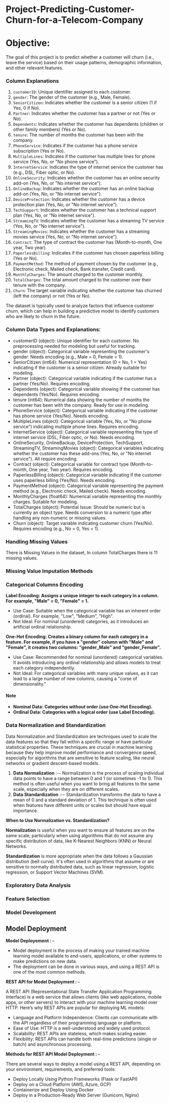 # Project-Predicting-Customer-Churn-for-a-Telecom-Company

# Objective:
The goal of this project is to predict whether a customer will churn (i.e., leave the service) based on their usage patterns, demographic information, and other relevant features.

### Column Explanations 

1. `customerID`: Unique identifier assigned to each customer.
2. `gender`: The gender of the customer (e.g., Male, Female).
3. `SeniorCitizen`: Indicates whether the customer is a senior citizen (1 if Yes, 0 if No).
4. `Partner`: Indicates whether the customer has a partner or not (Yes or No).
5. `Dependents`: Indicates whether the customer has dependents (children or other family members) (Yes or No).
6. `tenure`: The number of months the customer has been with the company.
7. `PhoneService`: Indicates if the customer has a phone service subscription (Yes or No).
8. `MultipleLines`: Indicates if the customer has multiple lines for phone service (Yes, No, or "No phone service").
9. `InternetService`: Indicates the type of internet service the customer has (e.g., DSL, Fiber optic, or No).
10. `OnlineSecurity`: Indicates whether the customer has an online security add-on (Yes, No, or "No internet service").
11. `OnlineBackup`: Indicates whether the customer has an online backup add-on (Yes, No, or "No internet service").
12. `DeviceProtection`: Indicates whether the customer has a device protection plan (Yes, No, or "No internet service").
13. `TechSupport`: Indicates whether the customer has a technical support plan (Yes, No, or "No internet service").
14. `StreamingTV`: Indicates whether the customer has a streaming TV service (Yes, No, or "No internet service").
15. `StreamingMovies`: Indicates whether the customer has a streaming movies service (Yes, No, or "No internet service").
16. `Contract`: The type of contract the customer has (Month-to-month, One year, Two year).
17. `PaperlessBilling`: Indicates if the customer has chosen paperless billing (Yes or No).
18. `PaymentMethod`: The method of payment chosen by the customer (e.g., Electronic check, Mailed check, Bank transfer, Credit card).
19. `MonthlyCharges`: The amount charged to the customer monthly.
20. `TotalCharges`: The total amount charged to the customer over their tenure with the company.
21. `Churn`: The target variable indicating whether the customer has churned (left the company) or not (Yes or No).

The dataset is typically used to analyze factors that influence customer churn, which can help in building a predictive model to identify customers who are likely to churn in the future.

### Column Data Types and Explanations:
+ customerID (object): Unique identifier for each customer. No preprocessing needed for modeling but useful for tracking.
+ gender (object): Categorical variable representing the customer's gender. Needs encoding (e.g., Male = 0, Female = 1).
+ SeniorCitizen (int64): Numerical representation (0 = No, 1 = Yes) indicating if the customer is a senior citizen. Already suitable for modeling.
+ Partner (object): Categorical variable indicating if the customer has a partner (Yes/No). Requires encoding.
+ Dependents (object): Categorical variable showing if the customer has dependents (Yes/No). Requires encoding.
+ tenure (int64): Numerical data showing the number of months the customer has been with the company. Ready for use in modeling.
+ PhoneService (object): Categorical variable indicating if the customer has phone service (Yes/No). Needs encoding.
+ MultipleLines (object): Categorical variable (Yes, No, or "No phone service") indicating multiple phone lines. Requires encoding.
+ InternetService (object): Categorical variable representing the type of internet service (DSL, Fiber optic, or No). Needs encoding.
+ OnlineSecurity, OnlineBackup, DeviceProtection, TechSupport, StreamingTV, StreamingMovies (object): Categorical variables indicating whether the customer has these add-ons (Yes, No, or "No internet service"). All require encoding.
+ Contract (object): Categorical variable for contract type (Month-to-month, One year, Two year). Requires encoding.
+ PaperlessBilling (object): Categorical variable indicating if the customer uses paperless billing (Yes/No). Needs encoding.
+ PaymentMethod (object): Categorical variable representing the payment method (e.g., Electronic check, Mailed check). Needs encoding.
+ MonthlyCharges (float64): Numerical variable representing the monthly charges. Suitable for modeling.
+ TotalCharges (object): Potential Issue: Should be numeric but is currently an object type. Needs conversion to a numeric type after handling any non-numeric or missing values.
+ Churn (object): Target variable indicating customer churn (Yes/No). Requires encoding (e.g., No = 0, Yes = 1).

### Handling Missing Values
There is Missing Values in the dataset, In column TotalCharges there is 11 missing values.

### Missing Value Imputation Methods

### Categorical Columns Encoding

**Label Encoding: Assigns a unique integer to each category in a column. For example, "Male" = 0, "Female" = 1.**

+ Use Case: Suitable when the categorical variable has an inherent order (ordinal). For example, "Low", "Medium", "High".
+ Not Ideal: For nominal (unordered) categories, as it introduces an artificial ordinal relationship.


**One-Hot Encoding: Creates a binary column for each category in a feature. For example, if you have a "gender" column with "Male" and "Female", it creates two columns: "gender_Male" and "gender_Female".**

+ Use Case: Recommended for nominal (unordered) categorical variables. It avoids introducing any ordinal relationship and allows models to treat each category independently.
+ Not Ideal: For categorical variables with many unique values, as it can lead to a large number of new columns, causing a "curse of dimensionality."

#### Note

+ **Nominal Data: Categories without order (use One-Hot Encoding).**
+ **Ordinal Data: Categories with a logical order (use Label Encoding).**

### Data Normalization and Standardization
Data Normalization and Standardization are techniques used to scale the data features so that they fall within a specific range or have particular statistical properties. These techniques are crucial in machine learning because they help improve model performance and convergence speed, especially for algorithms that are sensitive to feature scaling, like neural networks or gradient descent-based models.

 1. **Data Normalization** :-- Normalization is the process of scaling individual data points to have a range between 0 and 1 (or sometimes -1 to 1). This method is often useful when you want to bring all features to the same scale, especially when they are on different scales.
 2. **Data Standardization** :-- Standardization transforms the data to have a mean of 0 and a standard deviation of 1. This technique is often used when features have different units or scales but should have equal importance.

**When to Use Normalization vs. Standardization?**

**Normalization** is useful when you want to ensure all features are on the same scale, particularly when using algorithms that do not assume any specific distribution of data, like K-Nearest Neighbors (KNN) or Neural Networks.

**Standardization** is more appropriate when the data follows a Gaussian distribution (bell curve). It's often used in algorithms that assume or are sensitive to normally distributed data, such as linear regression, logistic regression, or Support Vector Machines (SVM).

### Exploratory Data Analysis
### Feature Selection
### Model Development
## Model Deployment
**Model Deployement : -**
+ Model deployment is the process of making your trained machine learning model available to end-users, applications, or other systems to make predictions on new data.
+ The deployment can be done in various ways, and using a REST API is one of the most common methods.

**REST API for Model Deployment : -**

A REST API (Representational State Transfer Application Programming Interface) is a web service that allows clients (like web applications, mobile apps, or other servers) to interact with your machine learning model over HTTP. Here’s why REST APIs are popular for deploying ML models:

+ Language and Platform Independence: Clients can communicate with the API regardless of their programming language or platform.
+ Ease of Use: HTTP is a well-understood and widely used protocol.
+ Scalability: REST APIs are stateless, which makes scaling easier.
+ Flexibility: REST APIs can handle both real-time predictions (single or batch) and asynchronous processing.

**Methods for REST API Model Deployment : -**

There are several ways to deploy a model using a REST API, depending on your environment, requirements, and preferred tools:

+ Deploy Locally Using Python Frameworks (Flask or FastAPI)
+ Deploy on a Cloud Platform (AWS, Azure, GCP)
+ Containerize and Deploy Using Docker
+ Deploy in a Production-Ready Web Server (Gunicorn, Nginx)
